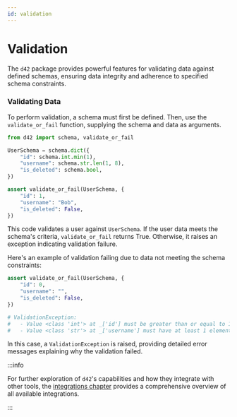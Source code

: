 ```yaml
---
id: validation
---
```

# Validation

The `d42` package provides powerful features for validating data against defined schemas, ensuring data integrity and adherence to specified schema constraints.

### Validating Data

To perform validation, a schema must first be defined. Then, use the `validate_or_fail` function, supplying the schema and data as arguments.

```python
from d42 import schema, validate_or_fail

UserSchema = schema.dict({
    "id": schema.int.min(1),
    "username": schema.str.len(1, 8),
    "is_deleted": schema.bool,
})

assert validate_or_fail(UserSchema, {
    "id": 1,
    "username": "Bob",
    "is_deleted": False,
})
```

This code validates a user against `UserSchema`. If the user data meets the schema's criteria, `validate_or_fail` returns True. Otherwise, it raises an exception indicating validation failure.

Here's an example of validation failing due to data not meeting the schema constraints:

```python
assert validate_or_fail(UserSchema, {
    "id": 0,
    "username": "",
    "is_deleted": False,
})

# ValidationException:
#   - Value <class 'int'> at _['id'] must be greater than or equal to 1, but 0 given
#   - Value <class 'str'> at _['username'] must have at least 1 element, but it has 0 elements
```

In this case, a `ValidationException` is raised, providing detailed error messages explaining why the validation failed.

:::info

For further exploration of `d42`'s capabilities and how they integrate with other tools, the [integrations chapter](/docs/integrations) provides a comprehensive overview of all available integrations.

:::

